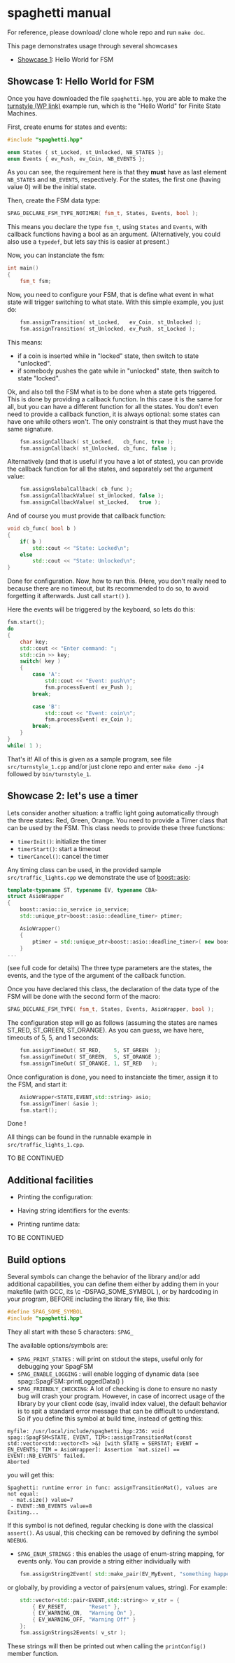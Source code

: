 # spaghetti manual

For reference, please download/ clone whole repo and run ```make doc```.

This page demonstrates usage through several showcases

- [Showcase 1](#showcase1): Hello World for FSM

<a name="showcase1"></a>
## Showcase 1: Hello World for FSM

Once you have downloaded the file ```spaghetti.hpp```, you are able to make the [turnstyle (WP link)](https://en.wikipedia.org/wiki/Finite-state_machine#Example:_coin-operated_turnstile) example run, which is the "Hello World" for Finite State Machines.

First, create enums for states and events:

```C++
#include "spaghetti.hpp"

enum States { st_Locked, st_Unlocked, NB_STATES };
enum Events { ev_Push, ev_Coin, NB_EVENTS };
```

As you can see, the requirement here is that they **must** have as last element
```NB_STATES``` and ```NB_EVENTS```, respectively.
For the states, the first one (having value 0) will be the initial state.

Then, create the FSM data type:
```C++
SPAG_DECLARE_FSM_TYPE_NOTIMER( fsm_t, States, Events, bool );
```
This means you declare the type ```fsm_t```, using ```States``` and ```Events```, with callback functions having a bool as an argument.
(Alternatively, you could also use a ```typedef```, but lets say this is easier at present.)

Now, you can instanciate the fsm:

```C++
int main()
{
	fsm_t fsm;
```

Now, you need to configure your FSM, that is define what event in what state will trigger switching to what state.
With this simple example, you just do:
```C++
	fsm.assignTransition( st_Locked,   ev_Coin, st_Unlocked );
	fsm.assignTransition( st_Unlocked, ev_Push, st_Locked );
```
This means:
- if a coin is inserted while in "locked" state, then switch to state "unlocked".
- if somebody pushes the gate while in "unlocked" state, then switch to state "locked".

Ok, and also tell the FSM what is to be done when a state gets triggered.
This is done by providing a callback function.
In this case it is the same for all, but you can have a different function for all the states.
You don't even need to provide a callback function, it is always optional:
some states can have one while others won't.
The only constraint is that they must have the same signature.

```C++
	fsm.assignCallback( st_Locked,   cb_func, true );
	fsm.assignCallback( st_Unlocked, cb_func, false );
```

Alternatively (and that is useful if you have a lot of states), you can provide the callback function for all the states, and separately set the argument value:

```C++
	fsm.assignGlobalCallback( cb_func );
	fsm.assignCallbackValue( st_Unlocked, false );
	fsm.assignCallbackValue( st_Locked,   true );
```

And of course you must provide that callback function:

```C++
void cb_func( bool b )
{
	if( b )
		std::cout << "State: Locked\n";
	else
		std::cout << "State: Unlocked\n";
}
```
Done for configuration.
Now, how to run this. (Here, you don't really need to because there are no timeout, but its recommended to do so, to avoid forgetting it afterwards. Just call ```start()``` ).

Here the events will be triggered by the keyboard, so lets do this:
```C++
fsm.start();
do
{
	char key;
	std::cout << "Enter command: ";
	std::cin >> key;
	switch( key )
	{
		case 'A':
			std::cout << "Event: push\n";
			fsm.processEvent( ev_Push );
		break;

		case 'B':
			std::cout << "Event: coin\n";
			fsm.processEvent( ev_Coin );
		break;
	}
}
while( 1 );
```

That's it!
All of this is given as a sample program,
see file ```src/turnstyle_1.cpp``` and/or just clone repo and enter
```make demo -j4``` followed by ```bin/turnstyle_1```.


## Showcase 2: let's use a timer

Lets consider another situation: a traffic light going automatically through the three states: Red, Green, Orange.
You need to provide a Timer class that can be used by the FSM.
This class needs to provide these three functions:
- ```timerInit()```: initialize the timer
- ```timerStart()```: start a timeout
- ```timerCancel()```: cancel the timer

Any timing class can be used, in the provided sample ```src/traffic_lights.cpp``` we demonstrate the use of [boost::asio](http://www.boost.org/doc/libs/release/libs/asio/):
```C++
template<typename ST, typename EV, typename CBA>
struct AsioWrapper
{
	boost::asio::io_service io_service;
	std::unique_ptr<boost::asio::deadline_timer> ptimer;

	AsioWrapper()
	{
		ptimer = std::unique_ptr<boost::asio::deadline_timer>( new boost::asio::deadline_timer(io_service) );
	}
...
```
(see full code for details)
The three type parameters are the states, the events, and the type of the argument of the callback function.

Once you have declared this class, the declaration of the data type of the FSM will be done with the second form of the macro:
```C++
SPAG_DECLARE_FSM_TYPE( fsm_t, States, Events, AsioWrapper, bool );
```
The configuration step will go as follows (assuming the states are names ST_RED, ST_GREEN, ST_ORANGE).
As you can guess, we have here, timeouts of 5, 5, and 1 seconds:

```C++
	fsm.assignTimeOut( ST_RED,    5, ST_GREEN  );
	fsm.assignTimeOut( ST_GREEN,  5, ST_ORANGE );
	fsm.assignTimeOut( ST_ORANGE, 1, ST_RED   );
```

Once configuration is done, you need to instanciate the timer, assign it to the FSM, and start it:

```C++
	AsioWrapper<STATE,EVENT,std::string> asio;
	fsm.assignTimer( &asio );
	fsm.start();
```

Done !

All things can be found in the runnable example in ```src/traffic_lights_1.cpp```.



TO BE CONTINUED


## Additional facilities

- Printing the configuration:

- Having string identifiers for the events:

- Printing runtime data:


TO BE CONTINUED

## Build options

Several symbols can change the behavior of the library and/or add additional capabilities, you can define them either by adding them in your makefile
(with GCC, its \c -DSPAG_SOME_SYMBOL ), or by hardcoding in your program, BEFORE including the library file, like this:

```C++
#define SPAG_SOME_SYMBOL
#include "spaghetti.hpp"
```

They all start with these 5 characters: ```SPAG_```

The available options/symbols are:
- ```SPAG_PRINT_STATES``` : will print on stdout the steps, useful only for debugging your SpagFSM
- ```SPAG_ENABLE_LOGGING``` : will enable logging of dynamic data (see spag::SpagFSM::printLoggedData() )
- ```SPAG_FRIENDLY_CHECKING```: A lot of checking is done to ensure no nasty bug will crash your program.
However, in case of incorrect usage of the library by your client code (say, invalid index value),
the default behavior is to spit a standard error message that can be difficult to understand.
So if you define this symbol at build time, instead of getting this:
```
myfile: /usr/local/include/spaghetti.hpp:236: void spag::SpagFSM<STATE, EVENT, TIM>::assignTransitionMat(const std::vector<std::vector<T> >&) [with STATE = SERSTAT; EVENT = EN_EVENTS; TIM = AsioWrapper]: Assertion `mat.size() == EVENT::NB_EVENTS' failed.
Aborted
```
you will get this:
```
Spaghetti: runtime error in func: assignTransitionMat(), values are not equal:
 - mat.size() value=7
 - EVENT::NB_EVENTS value=8
Exiting...
```
If this symbol is not defined, regular checking is done with the classical ```assert()```.
As usual, this checking can be removed by defining the symbol ```NDEBUG```.

- ```SPAG_ENUM_STRINGS``` : this enables the usage of enum-string mapping, for events only.
You can provide a string either individually with
```C++
	fsm.assignString2Event( std::make_pair(EV_MyEvent, "something happened" );
```
or globally, by providing a vector of pairs(enum values, string). For example:
```C++
	std::vector<std::pair<EVENT,std::string>> v_str = {
		{ EV_RESET,       "Reset" },
		{ EV_WARNING_ON,  "Warning On" },
		{ EV_WARNING_OFF, "Warning Off" }
	};
	fsm.assignStrings2Events( v_str );
```
These strings will then be printed out when calling the ```printConfig()``` member function.

